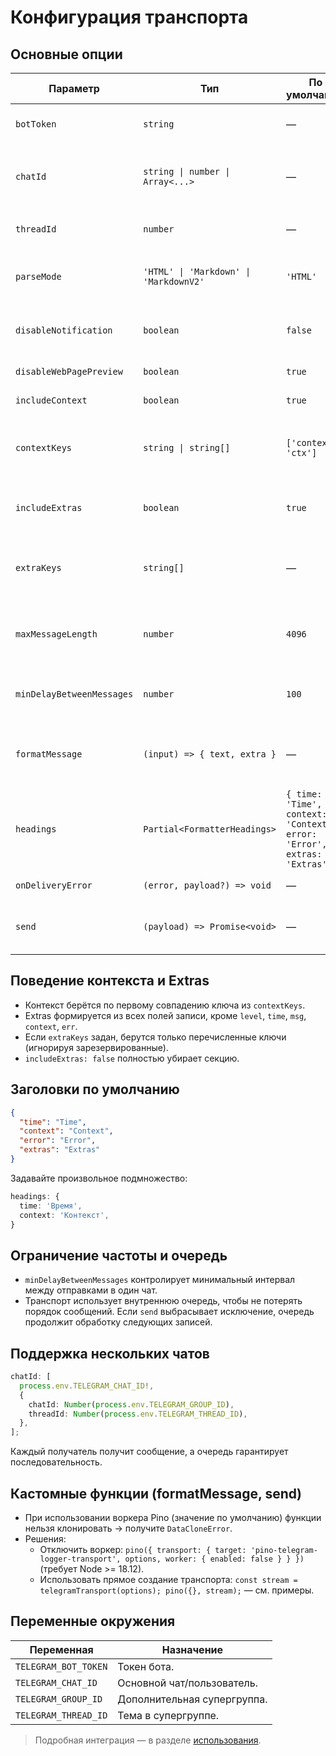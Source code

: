 # Конфигурация транспорта

## Основные опции

| Параметр                  | Тип                                    | По умолчанию                                                             | Назначение                                                                               |
| ------------------------- | -------------------------------------- | ------------------------------------------------------------------------ | ---------------------------------------------------------------------------------------- |
| `botToken`                | `string`                               | —                                                                        | Токен Telegram-бота, обязательный параметр.                                              |
| `chatId`                  | `string \| number \| Array<...>`       | —                                                                        | Идентификатор(-ы) получателей. Допускается объект `{ chatId, threadId }` для тем.        |
| `threadId`                | `number`                               | —                                                                        | Тема по умолчанию для всех сообщений (для супергрупп).                                   |
| `parseMode`               | `'HTML' \| 'Markdown' \| 'MarkdownV2'` | `'HTML'`                                                                 | Режим форматирования сообщения в Telegram.                                               |
| `disableNotification`     | `boolean`                              | `false`                                                                  | Отключает push-уведомления для отправляемых сообщений.                                   |
| `disableWebPagePreview`   | `boolean`                              | `true`                                                                   | Прячет превью ссылок.                                                                    |
| `includeContext`          | `boolean`                              | `true`                                                                   | Вставляет блок Context.                                                                  |
| `contextKeys`             | `string \| string[]`                   | `['context', 'ctx']`                                                     | Поля записи, интерпретируемые как пользовательский контекст.                             |
| `includeExtras`           | `boolean`                              | `true`                                                                   | Добавляет секцию Extras с дополнительными полями лога.                                   |
| `extraKeys`               | `string[]`                             | —                                                                        | Белый список полей для секции Extras. Если не задан — все поля, кроме зарезервированных. |
| `maxMessageLength`        | `number`                               | `4096`                                                                   | Максимальная длина текста (Telegram ограничивает сообщения).                             |
| `minDelayBetweenMessages` | `number`                               | `100`                                                                    | Минимальная пауза между сообщениями для одного чата (мс).                                |
| `formatMessage`           | `(input) => { text, extra }`           | —                                                                        | Кастомное форматирование. При использовании функций отключайте воркер.                   |
| `headings`                | `Partial<FormatterHeadings>`           | `{ time: 'Time', context: 'Context', error: 'Error', extras: 'Extras' }` | Кастомные заголовки для стандартного форматтера.                                         |
| `onDeliveryError`         | `(error, payload?) => void`            | —                                                                        | Колбэк при ошибке доставки.                                                              |
| `send`                    | `(payload) => Promise<void>`           | —                                                                        | Полная замена HTTP-запроса (например, для тестов или прокси).                            |

## Поведение контекста и Extras

- Контекст берётся по первому совпадению ключа из `contextKeys`.
- Extras формируется из всех полей записи, кроме `level`, `time`, `msg`, `context`, `err`.
- Если `extraKeys` задан, берутся только перечисленные ключи (игнорируя зарезервированные).
- `includeExtras: false` полностью убирает секцию.

## Заголовки по умолчанию

```json
{
  "time": "Time",
  "context": "Context",
  "error": "Error",
  "extras": "Extras"
}
```

Задавайте произвольное подмножество:

```ts
headings: {
  time: 'Время',
  context: 'Контекст',
}
```

## Ограничение частоты и очередь

- `minDelayBetweenMessages` контролирует минимальный интервал между отправками в один чат.
- Транспорт использует внутреннюю очередь, чтобы не потерять порядок сообщений. Если `send` выбрасывает исключение, очередь продолжит обработку следующих записей.

## Поддержка нескольких чатов

```ts
chatId: [
  process.env.TELEGRAM_CHAT_ID!,
  {
    chatId: Number(process.env.TELEGRAM_GROUP_ID),
    threadId: Number(process.env.TELEGRAM_THREAD_ID),
  },
];
```

Каждый получатель получит сообщение, а очередь гарантирует последовательность.

## Кастомные функции (formatMessage, send)

- При использовании воркера Pino (значение по умолчанию) функции нельзя клонировать → получите `DataCloneError`.
- Решения:
  - Отключить воркер: `pino({ transport: { target: 'pino-telegram-logger-transport', options, worker: { enabled: false } } })` (требует Node >= 18.12).
  - Использовать прямое создание транспорта: `const stream = telegramTransport(options); pino({}, stream);` — см. примеры.

## Переменные окружения

| Переменная           | Назначение                  |
| -------------------- | --------------------------- |
| `TELEGRAM_BOT_TOKEN` | Токен бота.                 |
| `TELEGRAM_CHAT_ID`   | Основной чат/пользователь.  |
| `TELEGRAM_GROUP_ID`  | Дополнительная супергруппа. |
| `TELEGRAM_THREAD_ID` | Тема в супергруппе.         |

> Подробная интеграция — в разделе [использования](usage.md).
